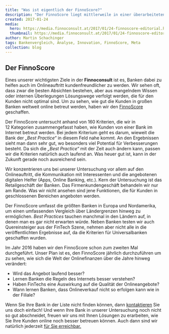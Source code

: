 ```yaml
---
title: "Was ist eigentlich der FinnoScore?"
description: "Der FinnoScore liegt mittlerweile in einer überarbeiteten Version vor. Somit ist es an der Zeit, hinter die Kulissen zu blicken."
created: 2017-01-24
media:
  hero: https://media.finnoconsult.at/2017/01/24-finnoscore-editorial.hero.jpg
  thumbnail: https://media.finnoconsult.at/2017/01/24-finnoscore-editorial.thumb.jpg
author: Martin Schachinger
tags: Bankenvergleich, Analyse, Innovation, FinnoScore, Meta
collection: blog
---
```


## Der FinnoScore

Eines unserer wichtigsten Ziele in der __Finnoconsult__ ist es, Banken dabei zu helfen auch im Onlineauftritt kundenfreundlicher zu werden. Wir sehen oft, dass zwar die besten Absichten bestehen, aber aus mangelndem Wissen oder internen Überlegungen Lösungswege verfolgt werden, die für den Kunden nicht optimal sind. Um zu sehen, wie gut die Kunden in großen Banken weltweit online betreut werden, haben wir den [FinnoScore](https://finnoscore.finnoconsult.at/) geschaffen.

Der FinnoScore untersucht anhand von 160&nbsp;Kriterien, die wir in 12&nbsp;Kategorien zusammengefasst haben, wie Kunden von einer Bank im Internet betreut werden. Bei jedem Kriterium geht es darum, wieweit die Bank der <i>„Best Practice“</i> in diesem Feld nahe kommt. An den Ergebnissen sieht man dann sehr gut, wo besonders viel Potential für Verbesserungen besteht. Da sich die <i>„Best Practice“</i> mit der Zeit auch ändern kann, passen wir die Kriterien natürlich auch laufend an. Was heuer gut ist, kann in der Zukunft gerade noch ausreichend sein.
 
Wir konzentrieren uns bei unserer Untersuchung vor allem auf den Onlineauftritt, die Kommunikation mit Interessenten und die angebotenen digitalen Helfer (Apps, Online Banking, etc.). Kern der Untersuchung ist das Retailgeschäft der Banken. Das Firmenkundengeschäft behandeln wir nur am Rande. Was wir nicht ansehen sind jene Funktionen, die für Kunden in geschlossenen Bereichen angeboten werden.

Der FinnoScore umfasst die größten Banken in Europa und Nordamerika, um einen umfassenden Vergleich über Ländergrenzen hinweg zu ermöglichen. <i>Best Practices</i> tauchen manchmal in den Ländern auf, in denen man es gar nicht erwarten würde. Neben Banken testen wir auch Quereinsteiger aus der FinTech Szene, nehmen aber nicht alle in die veröffentlichten Ergebnisse auf, da die Kriterien für Universalbanken geschaffen wurden.
 
Im Jahr 2016 haben wir den FinnoScore schon zum zweiten Mal durchgeführt. Unser Plan ist es, den FinnoScore jährlich durchzuführen um zu sehen, wie sich die Welt der Onlinefinanzen über die Jahre hinweg verändert:

* Wird das Angebot laufend besser?
* Lernen Banken die Regeln des Internets besser verstehen?
* Haben FinTechs eine Auswirkung auf die Qualität der Onlineangebote?
* Wann lernen Banken, dass Onlineverkauf nicht so erfolgen kann wie in der Filiale?

Wenn Sie Ihre Bank in der Liste nicht finden können, dann [kontaktieren](https://www.finnoconsult.at/contact) Sie uns doch einfach! Und wenn Ihre Bank in unserer Untersuchung noch nicht so gut abschneidet, freuen wir uns mit Ihnen Lösungen zu erarbeiten, wie Sie Ihre Kunden online noch besser betreuen können. Auch dann sind wir natürlich jederzeit [für Sie erreichbar.](https://www.finnoconsult.at/contact)
